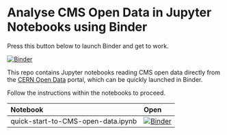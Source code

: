 # Analyse CMS Open Data in Jupyter Notebooks using Binder

Press this button below to launch Binder and get to work.

[![Binder](https://mybinder.org/badge.svg)](https://beta.mybinder.org/v2/gh/cms-opendata-education/cms-online-notebooks-for-binder/master)

This repo contains Jupyter notebooks reading CMS open data directly from the [CERN Open Data](http://opendata.cern.ch) portal, which can be quickly launched in Binder.

Follow the instructions within the notebooks to proceed.

|Notebook|Open|
|:--|:--|
|quick-start-to-CMS-open-data.ipynb|[![Binder](https://mybinder.org/badge.svg)](https://beta.mybinder.org/v2/gh/cms-opendata-education/cms-online-notebooks-for-binder/master?filepath=quick-start-to-CMS-open-data.ipynb)|

